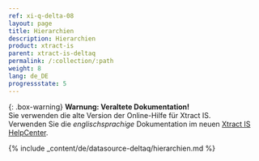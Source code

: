 ```yaml
---
ref: xi-q-delta-08
layout: page
title: Hierarchien
description: Hierarchien
product: xtract-is
parent: xtract-is-deltaq
permalink: /:collection/:path
weight: 8
lang: de_DE
progressstate: 5
---
```


{: .box-warning}
**Warnung: Veraltete Dokumentation!** <br>
Sie verwenden die alte Version der Online-Hilfe für Xtract IS.<br>
Verwenden Sie die *englischsprachige* Dokumentation im neuen [Xtract IS HelpCenter](https://helpcenter.theobald-software.com/xtract-is/documentation/introduction/).

{% include _content/de/datasource-deltaq/hierarchien.md %}